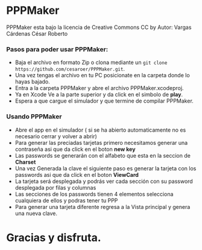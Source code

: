 # PPPMaker

PPPMaker esta bajo la licencia de Creative Commons CC by
Autor: Vargas Cárdenas César Roberto

### Pasos para poder usar PPPMaker:

  - Baja el archivo en formato  Zip o clona mediante un `git clone https://github.com/cesaroer/PPPMaker.git`.
  - Una vez tengas el archivo en tu PC posicionate en la carpeta donde lo hayas bajado.
  - Entra a la carpeta PPPMaker y abre el archivo PPPMaker.xcodeproj.
  - Ya en Xcode Ve a la parte superior y da click en el simbolo de **play**.
  - Espera a que cargue el simulador y que termine de compilar PPPMaker.

### Usando PPPMaker

  - Abre el app en el simulador ( si se ha abierto automaticamente no es necesario cerrar y volver a abrir)
  - Para generar las preciadas tarjetas primero necesitamos generar una contraseña asi que da click en el boton **new key**
  - Las passwords se generarán con el alfabeto que esta en la seccion de **Charset**
  - Una vez Generada la clave el siguiente paso es generar la tarjeta con los passwords asi que da click en el boton **ViewCard**
  - La tarjeta será desplegada y podrás ver cada sección con su password desplegada por filas y columnas
  - Las secciones de los passwords tienen 4 elementos selecciona cualquiera de ellos y podras tener tu PPP
  - Para generar una tarjeta diferente regresa a la Vista principal y genera una nueva clave.
  
  
 # Gracias y disfruta.

